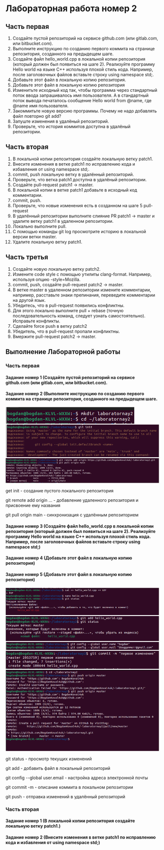 # Лабораторная работа номер 2
## Часть первая

   1. Создайте пустой репозиторий на сервисе github.com (или gitlab.com, или bitbucket.com).
   2. Выполните инструкцию по созданию первого коммита на странице репозитория, созданного на предыдещем шаге.
   3. Создайте файл hello_world.cpp в локальной копии репозитория (который должен был появиться на шаге 2). Реализуйте программу Hello world на языке C++ используя плохой стиль кода. Например, после заголовочных файлов вставьте строку using namespace std;.
   4. Добавьте этот файл в локальную копию репозитория.
   5. Добавьте этот файл в локальную копию репозитория
   6. Изменитьте исходный код так, чтобы программа через стандартный поток ввода запрашивалось имя пользователя. А в стандартный поток вывода печаталось сообщение Hello world from @name, где @name имя пользователя.
   7. Закоммитьте новую версию программы. Почему не надо добавлять файл повторно git add?
   8. Запуште изменения в удалёный репозиторий.
   9. Проверьте, что история коммитов доступна в удалёный репозитории.
   
## Часть вторая

   1. В локальной копии репозитория создайте локальную ветку patch1.
   2. Внесите изменения в ветке patch1 по исправлению кода и избавления от using namespace std;.
   3. commit, push локальную ветку в удалённый репозиторий.
   4. Проверьте, что ветка patch1 доступна в удалёный репозитории.
   5. Создайте pull-request patch1 -> master.
   5. В локальной копии в ветке patch1 добавьте в исходный код комментарии.
   6. commit, push.
   7. Проверьте, что новые изменения есть в созданном на шаге 5 pull-request
   8. В удалённый репозитории выполните слияние PR patch1 -> master и удалите ветку patch1 в удаленном репозитории.
   9. Локально выполните pull.
   10. С помощью команды git log просмотрите историю в локальной версии ветки master.
   11. Удалите локальную ветку patch1.

## Часть третья

   1. Создайте новую локальную ветку patch2.
   2. Измените code style с помощью утилиты clang-format. Например, используя опцию -style=Mozilla.
   3. commit, push, создайте pull-request patch2 -> master.
   4. В ветке master в удаленном репозитории измените комментарии, например, расставьте знаки препинания, переведите комментарии на другой язык.
   5. Убедитесь, что в pull-request появились конфликтны.
   6. Для этого локально выполните pull + rebase (точную последовательность команд, следует узнать самостоятельно). Исправьте конфликты.
   7. Сделайте force push в ветку patch2
   8. Убедитель, что в pull-request пропали конфликтны.
   9. Вмержите pull-request patch2 -> master.

## Выполнение Лабораторной работы
### Часть первая
#### Задание номер 1 (Создайте пустой репозиторий на сервисе github.com (или gitlab.com, или bitbucket.com).
#### Задание номер 2 (Выполните инструкцию по созданию первого коммита на странице репозитория, созданного на предыдещем шаге.
![image](https://github.com/BogdanKoval4uk/-laboratornay2/blob/main/%D0%A1%D0%BD%D0%B8%D0%BC%D0%BE%D0%BA%20%D1%8D%D0%BA%D1%80%D0%B0%D0%BD%D0%B0%20%D0%BE%D1%82%202023-04-25%2017-30-10.png)
![image](https://github.com/BogdanKoval4uk/-laboratornay2/blob/main/%D0%A1%D0%BD%D0%B8%D0%BC%D0%BE%D0%BA%20%D1%8D%D0%BA%D1%80%D0%B0%D0%BD%D0%B0%20%D0%BE%D1%82%202023-04-25%2017-30-31.png)
![image](https://github.com/BogdanKoval4uk/-laboratornay2/blob/main/%D0%A1%D0%BD%D0%B8%D0%BC%D0%BE%D0%BA%20%D1%8D%D0%BA%D1%80%D0%B0%D0%BD%D0%B0%20%D0%BE%D1%82%202023-04-25%2017-30-53.png)

get init - создание пустого локального репозитория

git remote add origin ... - добавление удаленного репозитория и присвоение ему названия

git pull origin main - синхронизация с удалённым репозиторием


#### Задание номер 3 (Создайте файл hello_world.cpp в локальной копии репозитория (который должен был появиться на шаге 2). Реализуйте программу Hello world на языке C++ используя плохой стиль кода. Например, после заголовочных файлов вставьте строку using namespace std;)

#### Задание номер 4 (Добавьте этот файл в локальную копию репозитория)

#### Задание номер 5 (Добавьте этот файл в локальную копию репозитория)
![image](https://github.com/BogdanKoval4uk/-laboratornay2/blob/main/%D0%A1%D0%BD%D0%B8%D0%BC%D0%BE%D0%BA%20%D1%8D%D0%BA%D1%80%D0%B0%D0%BD%D0%B0%20%D0%BE%D1%82%202023-04-27%2013-29-32.png)
![image](https://github.com/BogdanKoval4uk/-laboratornay2/blob/main/%D0%A1%D0%BD%D0%B8%D0%BC%D0%BE%D0%BA%20%D1%8D%D0%BA%D1%80%D0%B0%D0%BD%D0%B0%20%D0%BE%D1%82%202023-04-27%2013-30-02.png)
![image](https://github.com/BogdanKoval4uk/-laboratornay2/blob/main/%D0%A1%D0%BD%D0%B8%D0%BC%D0%BE%D0%BA%20%D1%8D%D0%BA%D1%80%D0%B0%D0%BD%D0%B0%20%D0%BE%D1%82%202023-04-27%2013-30-44.png)
![image](https://github.com/BogdanKoval4uk/-laboratornay2/blob/main/%D0%A1%D0%BD%D0%B8%D0%BC%D0%BE%D0%BA%20%D1%8D%D0%BA%D1%80%D0%B0%D0%BD%D0%B0%20%D0%BE%D1%82%202023-04-27%2013-31-08.png)
![image](https://github.com/BogdanKoval4uk/-laboratornay2/blob/main/%D0%A1%D0%BD%D0%B8%D0%BC%D0%BE%D0%BA%20%D1%8D%D0%BA%D1%80%D0%B0%D0%BD%D0%B0%20%D0%BE%D1%82%202023-05-01%2021-50-51.png)

git status - просмотр текущих изменений

git add - добавить файл в локальный репозиторий

git config --global user.email - настройка адреса электронной почты

git commit -m - описание коммита в локальном репозитории

git push - отправка изменений в удалённый репозиторий

### Часть вторая
#### Задание номер 1 (В локальной копии репозитория создайте локальную ветку patch1.)
#### Задание номер 2 (Внесите изменения в ветке patch1 по исправлению кода и избавления от using namespace std;)
